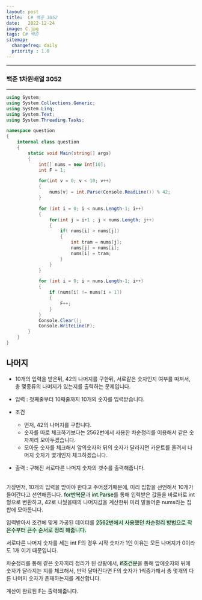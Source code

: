 ```yaml
---
layout: post
title:  C# 백준 3052
date:   2022-12-24
image: C.jpg
tags: C# 백준
sitemap:
  changefreq: daily
  priority : 1.0
---
```


---
### 백준 1차원배열 3052
---
```c#
using System;
using System.Collections.Generic;
using System.Linq;
using System.Text;
using System.Threading.Tasks;

namespace question
{
    internal class question
    {
        static void Main(string[] args)
        {
            int[] nums = new int[10]; 
            int F = 1;

            for(int v = 0; v < 10; v++)
            {
                nums[v] = int.Parse(Console.ReadLine()) % 42;
            }

            for (int i = 0; i < nums.Length-1; i++)
            {
                for(int j = i+1 ; j < nums.Length; j++)
                {
                    if( nums[i] > nums[j])
                    {
                        int tram = nums[j];
                        nums[j] = nums[i];
                        nums[i] = tram;
                    }
                }
            }

            for (int i = 0; i < nums.Length-1; i++)
            {
                if (nums[i] != nums[i + 1])
                {
                    F++;
                }
            }
            Console.Clear();
            Console.WriteLine(F);
        }
    }
}
```
## 나머지
  - 10개의 입력을 받은뒤, 42의 나머지를 구한뒤, 서로같은 숫자인지 여부를 따져서, 총 몇종류의 나머지가 있는지를 출력하는 문제입니다.

  - 입력 : 첫째줄부터 10째줄까지 10개의 숫자를 입력받습니다.
  - 조건 
      - 먼저, 42의 나머지를 구합니다.
      - 숫자를 따로 체크하기보다는 2562번에서 사용한 차순정리를 이용해서 같은 숫자끼리 모아두겠습니다.
      - 모아둔 숫자를 체크해서 앞의숫자와 뒤의 숫자가 달라지면 카운트를 올려서 나머지 숫자가 몇개인지 체크하겠습니다.<BR>
  - 출력 : 구해진 서로다른 나머지 숫자의 갯수를 출력해줍니다.<br><br>


  가장먼저, 10개의 입력을 받아야 한다고 주어졌기때문에, 미리 집합을 선언해서 10개가 들어간다고 선언해줍니다.  <mark style='background-color: #dcffe4'>for반복문</mark>과  <mark style='background-color: #dcffe4'>int.Parse</mark>를 통해 입력받은 값들을 바로바로 int형으로 변환하고, 42로 나눴을때의 나머지값을 계산한뒤 미리 말들어준 nums라는 집합에 모아둡니다.<BR>

  입력받아서 조건에 맞게 가공된 데이터를  <mark style='background-color: #dcffe4'>2562번에서 사용했던 차순정리 방법으로 작은수부터 큰수 순서로 정리 해줍니다.</mark><BR>

  서로다른 나머지 숫자를 세는 int F의 경우 시작 숫자가 1인 이유는 모든 나머지가 0이라도 1개 이기 때문입니다.<BR>

  차순정리를 통해 같은 숫자끼리 정리가 된 상황에서,  <mark style='background-color: #dcffe4'>if조건문</mark>을 통해 앞에숫자와 뒤에 숫자가 달라지는 지를 체크해서, 만약 달아진다면 F의 숫자가 1씩증가해서 총 몇개의 다른 나머지 숫자가 존재하는지를 계산합니다.<BR>

  계산이 완료된 F는 출력해줍니다.
